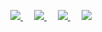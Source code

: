 
<p align="center">
  <a href="https://scholar.google.com/citations?user=VzovS2oAAAAJ&hl=en">
    <img src="https://img.icons8.com/color/48/000000/google-scholar.png"/>
  </a>
  &emsp;
  <a href="https://www.youtube.com/channel/UC9quHxfzJkrFXQnI2DF2Jsw">
    <img src="https://img.icons8.com/color/48/000000/youtube-play.png"/>
  </a>
  &emsp;
  <a href= "https://www.researchgate.net/profile/Ricardo-Frantz">
    <img src="https://img.icons8.com/color/48/000000/front-gate-open.png"/>
  </a>
  &emsp;
  <a href= "https://unsplash.com/@ricardofrantz">
    <img src="https://img.icons8.com/color/48/000000/unsplash.png"/>
  </a>
</p>
